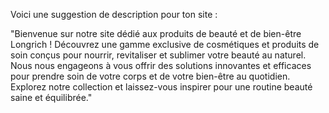 Voici une suggestion de description pour ton site :

"Bienvenue sur notre site dédié aux produits de beauté et de bien-être Longrich ! Découvrez une gamme exclusive de cosmétiques et produits de soin conçus pour nourrir, revitaliser et sublimer votre beauté au naturel. Nous nous engageons à vous offrir des solutions innovantes et efficaces pour prendre soin de votre corps et de votre bien-être au quotidien. Explorez notre collection et laissez-vous inspirer pour une routine beauté saine et équilibrée."
